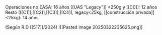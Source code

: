 Operaciones no EASA: 16 años
[[UAS "Legacy"]] <250g y [[C0]]: 12 años
Resto ([[C1]],[[C2]],[[C3]],[[C4]], legacy<25kg, [[construcción privada]] <25kg): 14 años

(Según R.D [[517]]/2024)
![[Pasted image 20250322235625.png]]
